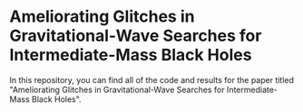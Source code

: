 # Ameliorating Glitches in Gravitational-Wave Searches for Intermediate-Mass Black Holes

In this repository, you can find all of the code and results for the paper titled "Ameliorating Glitches in Gravitational-Wave Searches for Intermediate-Mass Black Holes".

